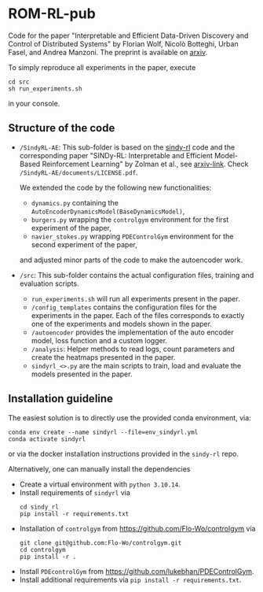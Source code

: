 # ROM-RL-pub
Code for the paper "Interpretable and Efficient Data-Driven Discovery and Control of Distributed Systems"
by Florian Wolf, Nicolò Botteghi, Urban Fasel, and Andrea Manzoni.
The preprint is available on [arxiv](https://arxiv.org/abs/2411.04098).

To simply reproduce all experiments in the paper, execute
```shell
cd src
sh run_experiments.sh
```
in your console.

## Structure of the code

- ``/SindyRL-AE``: This sub-folder is based on the [sindy-rl](https://github.com/nzolman/sindy-rl) code
    and the corresponding paper "SINDy-RL: Interpretable and Efficient
    Model-Based Reinforcement Learning" by Zolman et al., see [arxiv-link](https://arxiv.org/abs/2403.09110).
    Check ``/SindyRL-AE/documents/LICENSE.pdf``.

    We extended the code by the following new functionalities:

    - ``dynamics.py`` containing the ``AutoEncoderDynamicsModel(BaseDynamicsModel)``,
    - ``burgers.py`` wrapping the ``controlgym`` environment for the first experiment of the paper,
    - ``navier_stokes.py`` wrapping ``PDEControlGym`` environment for the second experiment of the paper,

    and adjusted minor parts of the code to make the autoencoder work.

- ``/src``: This sub-folder contains the actual configuration files, training and evaluation scripts.
    - ``run_experiments.sh`` will run all experiments present in the paper.
    - ``/config_templates`` contains the configuration files for the experiments in the paper.
    Each of the files corresponds to exactly one of the experiments and models shown in the paper.
    - ``/autoencoder`` provides the implementation of the auto encoder model, loss function and a custom
    logger.
    - ``/analysis``: Helper methods to read logs, count parameters and create the heatmaps presented
    in the paper. 
    - ``sindyrl_<>.py`` are the main scripts to train, load and evaluate the models presented in the
    paper.


## Installation guideline
The easiest solution is to directly use the provided conda environment, via:
```
conda env create --name sindyrl --file=env_sindyrl.yml
conda activate sindyrl
```
or via the docker installation instructions provided in the ``sindy-rl`` repo.

Alternatively, one can manually install the dependencies
- Create a virtual environment with ``python 3.10.14``.
- Install requirements of ``sindyrl`` via
    ```shell
    cd sindy_rl
    pip install -r requirements.txt
    ```
- Installation of ``controlgym`` from https://github.com/Flo-Wo/controlgym via
    ```shell
    git clone git@github.com:Flo-Wo/controlgym.git
    cd controlgym
    pip install -r .
    ```
- Install ``PDEcontrolGym`` from https://github.com/lukebhan/PDEControlGym.
- Install additional requirements via ``pip install -r requirements.txt``.
